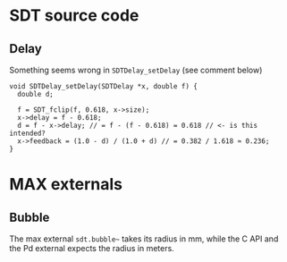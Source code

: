 # SDT source code
## Delay
Something seems wrong in `SDTDelay_setDelay` (see comment below)
```
void SDTDelay_setDelay(SDTDelay *x, double f) {
  double d;

  f = SDT_fclip(f, 0.618, x->size);
  x->delay = f - 0.618;
  d = f - x->delay; // = f - (f - 0.618) = 0.618 // <- is this intended?
  x->feedback = (1.0 - d) / (1.0 + d) // = 0.382 / 1.618 ≈ 0.236;
}
```
# MAX externals
## Bubble
The max external `sdt.bubble~` takes its radius in mm, while the C API and the Pd external expects the radius in meters.
